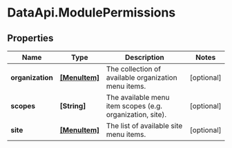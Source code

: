 # DataApi.ModulePermissions

## Properties

Name | Type | Description | Notes
------------ | ------------- | ------------- | -------------
**organization** | [**[MenuItem]**](MenuItem.md) | The collection of available organization menu items. | [optional] 
**scopes** | **[String]** | The available menu item scopes (e.g. organization, site). | [optional] 
**site** | [**[MenuItem]**](MenuItem.md) | The list of available site menu items. | [optional] 



